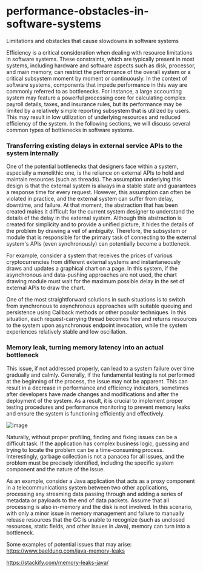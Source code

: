 # performance-obstacles-in-software-systems
Limitations and obstacles that cause slowdowns in software systems

<p> Efficiency is a critical consideration when dealing with resource limitations in software systems. These constraints, which are typically present in most systems, including hardware and software aspects such as disk, processor, and main memory, can restrict the performance of the overall system or a critical subsystem moment by moment or continuously. In the context of software systems, components that impede performance in this way are commonly referred to as bottlenecks.
For instance, a large accounting system may feature a powerful processing core for calculating complex payroll details, taxes, and insurance rules, but its performance may be limited by a relatively simple reporting subsystem that is utilized by users. This may result in low utilization of underlying resources and reduced efficiency of the system. In the following sections, we will discuss several common types of bottlenecks in software systems. </p>

<h3> Transferring existing delays in external service APIs to the system internally </h3>
<p> 
One of the potential bottlenecks that designers face within a system, especially a monolithic one, is the reliance on external APIs to hold and maintain resources (such as threads). The assumption underlying this design is that the external system is always in a stable state and guarantees a response time for every request. However, this assumption can often be violated in practice, and the external system can suffer from delay, downtime, and failure. At that moment, the abstraction that has been created makes it difficult for the current system designer to understand the details of the delay in the external system. Although this abstraction is created for simplicity and to provide a unified picture, it hides the details of the problem by drawing a veil of ambiguity. Therefore, the subsystem or module that is responsible for the primary task of connecting to the external system's APIs (even synchronously) can potentially become a bottleneck.
</p>

<p>
For example, consider a system that receives the prices of various cryptocurrencies from different external systems and instantaneously draws and updates a graphical chart on a page. In this system, if the asynchronous and data-pushing approaches are not used, the chart drawing module must wait for the maximum possible delay in the set of external APIs to draw the chart.
</p>

<p>
One of the most straightforward solutions in such situations is to switch from synchronous to asynchronous approaches with suitable queuing and persistence using Callback methods or other popular techniques. In this situation, each request-carrying thread becomes free and returns resources to the system upon asynchronous endpoint invocation, while the system experiences relatively stable and low oscillation.
</p>

<h3>Memory leak, turning memory latency into an actual bottleneck</h3>
This issue, if not addressed properly, can lead to a system failure over time gradually and calmly. Generally, if the fundamental testing is not performed at the beginning of the process, the issue may not be apparent. This can result in a decrease in performance and efficiency indicators, sometimes after developers have made changes and modifications and after the deployment of the system. As a result, it is crucial to implement proper testing procedures and performance monitoring to prevent memory leaks and ensure the system is functioning efficiently and effectively.

![image](https://github.com/MaysamPx/performance-obstacles-in-software-systems/assets/13215181/aade0f44-e1c9-469c-a256-6cfe8d990090)

<p>
  Naturally, without proper profiling, finding and fixing issues can be a difficult task. If the application has complex business logic, guessing and trying to locate the problem can be a time-consuming process. Interestingly, garbage collection is not a panacea for all issues, and the problem must be precisely identified, including the specific system component and the nature of the issue.
</p>

<p>
  As an example, consider a Java application that acts as a proxy component in a telecommunications system between two other applications, processing any streaming data passing through and adding a series of metadata or payloads to the end of data packets. Assume that all processing is also in-memory and the disk is not involved. In this scenario, with only a minor issue in memory management and failure to manually release resources that the GC is unable to recognize (such as unclosed resources, static fields, and other issues in Java), memory can turn into a bottleneck.
</p>

Some examples of potential issues that may arise:
https://www.baeldung.com/java-memory-leaks

https://stackify.com/memory-leaks-java/

